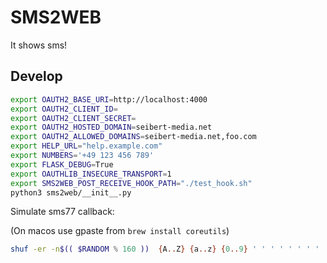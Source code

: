 SMS2WEB
=======

It shows sms!

Develop
-------

```bash
export OAUTH2_BASE_URI=http://localhost:4000
export OAUTH2_CLIENT_ID=
export OAUTH2_CLIENT_SECRET=
export OAUTH2_HOSTED_DOMAIN=seibert-media.net
export OAUTH2_ALLOWED_DOMAINS=seibert-media.net,foo.com
export HELP_URL="help.example.com"
export NUMBERS='+49 123 456 789'
export FLASK_DEBUG=True
export OAUTHLIB_INSECURE_TRANSPORT=1
export SMS2WEB_POST_RECEIVE_HOOK_PATH="./test_hook.sh"
python3 sms2web/__init__.py
```

Simulate sms77 callback:

(On macos use gpaste from `brew install coreutils`)

```bash
shuf -er -n$(( $RANDOM % 160 ))  {A..Z} {a..z} {0..9} ' ' ' ' ' ' ' ' ' ' ' ' ' ' ' ' ' ' | paste -s -d '' | read TEXT && curl -X POST http://localhost:4000/sms77 --data '{"webhook_event":"sms_mo","webhook_timestamp":"2021-05-04T13:15:12+02:00","data":{"id":800342,"sender":"491702607871","time":'$(date +%s)',"text":"'"$TEXT"'","system":"4915735990598"}}' -H "Content-Type: application/json"
```
